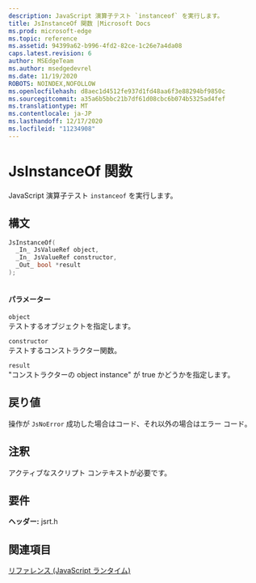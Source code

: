 ```yaml
---
description: JavaScript 演算子テスト `instanceof` を実行します。
title: JsInstanceOf 関数 |Microsoft Docs
ms.prod: microsoft-edge
ms.topic: reference
ms.assetid: 94399a62-b996-4fd2-82ce-1c26e7a4da08
caps.latest.revision: 6
author: MSEdgeTeam
ms.author: msedgedevrel
ms.date: 11/19/2020
ROBOTS: NOINDEX,NOFOLLOW
ms.openlocfilehash: d8aec1d4512fe937d1fd48aa6f3e88294bf9850c
ms.sourcegitcommit: a35a6b5bbc21b7df61d08cbc6b074b5325ad4fef
ms.translationtype: MT
ms.contentlocale: ja-JP
ms.lasthandoff: 12/17/2020
ms.locfileid: "11234908"
---
```

# JsInstanceOf 関数

JavaScript 演算子テスト `instanceof` を実行します。  
  
## 構文  
  
```cpp  
JsInstanceOf(   
  _In_ JsValueRef object,  
  _In_ JsValueRef constructor,  
  _Out_ bool *result  
);  
  
```  
  
#### パラメーター  
 `object`  
 テストするオブジェクトを指定します。  
  
 `constructor`  
 テストするコンストラクター関数。  
  
 `result`  
 "コンストラクターの object instance" が true かどうかを指定します。  
  
## 戻り値  
 操作が `JsNoError` 成功した場合はコード、それ以外の場合はエラー コード。  
  
## 注釈  
 アクティブなスクリプト コンテキストが必要です。  
  
## 要件  
 **ヘッダー:** jsrt.h  
  
## 関連項目  
 [リファレンス (JavaScript ランタイム)](../chakra-hosting/reference-javascript-runtime.md)
